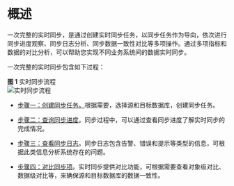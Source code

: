 # 概述<a name="drs_06_0010"></a>

一次完整的实时同步，是通过创建实时同步任务，以同步任务作为导向，依次进行同步进度观察、同步日志分析、同步数据一致性对比等多项操作。通过多项指标和数据的对比分析，可以帮助您实现不同业务系统间的数据实时同步。

一次完整的实时同步包含如下过程：

**图 1**  实时同步流程<a name="fig55114310441"></a>  
![](figures/实时同步流程.png "实时同步流程")

-   [步骤一：创建同步任务。](https://support.huaweicloud.com/qs-drs/drs_06_0005.html)根据需要，选择源和目标数据库，创建同步任务。

-   [步骤二：查询同步进度](https://support.huaweicloud.com/qs-drs/drs_10_0007.html)。同步过程中，可以通过查看同步进度了解实时同步的完成情况。
-   [步骤三：查看同步日志](https://support.huaweicloud.com/qs-drs/drs_10_0008.html)。同步日志包含告警、错误和提示等类型的信息，可根据此类信息分析系统存在的问题。
-   [步骤四：对比同步项](https://support.huaweicloud.com/qs-drs/drs_10_0012.html)。实时同步提供对比功能，可根据需要查看对象级对比、数据级对比等，来确保源和目标数据库的数据一致性。

